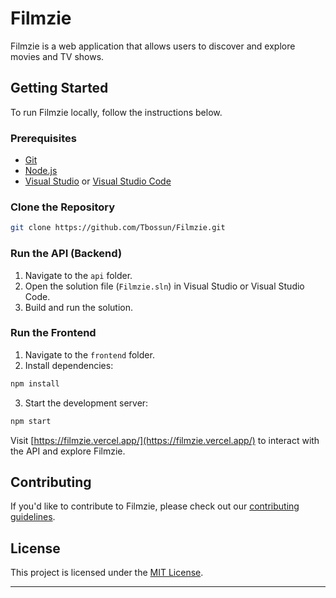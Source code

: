 # Filmzie

Filmzie is a web application that allows users to discover and explore movies and TV shows.

## Getting Started

To run Filmzie locally, follow the instructions below.

### Prerequisites

- [Git](https://git-scm.com/)
- [Node.js](https://nodejs.org/)
- [Visual Studio](https://visualstudio.microsoft.com/) or [Visual Studio Code](https://code.visualstudio.com/)

### Clone the Repository

```bash
git clone https://github.com/Tbossun/Filmzie.git
```

### Run the API (Backend)

1. Navigate to the `api` folder.
2. Open the solution file (`Filmzie.sln`) in Visual Studio or Visual Studio Code.
3. Build and run the solution.

### Run the Frontend

1. Navigate to the `frontend` folder.
2. Install dependencies:

```bash
npm install
```

3. Start the development server:

```bash
npm start
```

Visit [https://filmzie.vercel.app/](https://filmzie.vercel.app/) to interact with the API and explore Filmzie.

## Contributing

If you'd like to contribute to Filmzie, please check out our [contributing guidelines](CONTRIBUTING.md).

## License

This project is licensed under the [MIT License](LICENSE).

---
